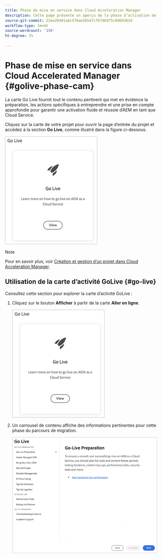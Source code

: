 ```yaml
---
title: Phase de mise en service dans Cloud Acceleration Manager
description: Cette page présente un aperçu de la phase d’activation de Cloud Acceleration Manager.
source-git-commit: 22ee20401a8c576ae56547cf678b9f5c0d69362d
workflow-type: tm+mt
source-wordcount: '150'
ht-degree: 2%

---
```



# Phase de mise en service dans Cloud Accelerated Manager {#golive-phase-cam}

La carte Go Live fournit tout le contenu pertinent qui met en évidence la préparation, les actions spécifiques à entreprendre et une prise en compte approfondie pour garantir une activation fluide et réussie d’AEM en tant que Cloud Service.

Cliquez sur la carte de votre projet pour ouvrir la page d’entrée du projet et accédez à la section **Go Live**, comme illustré dans la figure ci-dessous.

![image](/help/move-to-cloud-service/cloud-acceleration-manager/assets/golive-1.png)

>[!NOTE]
>Pour en savoir plus, voir [Création et gestion d’un projet dans Cloud Acceleration Manager](https://experienceleague.adobe.com/docs/experience-manager-cloud-service/moving/cloud-acceleration-manager/using-cam/getting-started-cam.html?lang=en#create-project).


## Utilisation de la carte d’activité GoLive {#go-live}

Consultez cette section pour explorer la carte d’activité GoLive :

1. Cliquez sur le bouton **Afficher** à partir de la carte **Aller en ligne**.

   ![image](/help/move-to-cloud-service/cloud-acceleration-manager/assets/golive-1.png)

1. Un carrousel de contenu affiche des informations pertinentes pour cette phase du parcours de migration.

   ![image](/help/move-to-cloud-service/cloud-acceleration-manager/assets/golive-2.png)
